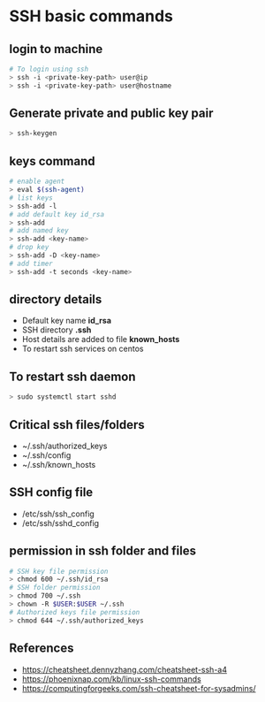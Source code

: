 # SSH basic commands

## login to machine

``` bash
# To login using ssh
> ssh -i <private-key-path> user@ip
> ssh -i <private-key-path> user@hostname
```

## Generate private and public key pair

``` bash
> ssh-keygen
```

## keys command

```bash
# enable agent
> eval $(ssh-agent)
# list keys
> ssh-add -l
# add default key id_rsa
> ssh-add
# add named key
> ssh-add <key-name>
# drop key
> ssh-add -D <key-name>
# add timer
> ssh-add -t seconds <key-name>
```

## directory details

- Default key name **id_rsa**
- SSH directory **.ssh**
- Host details are added to file **known_hosts**
- To restart ssh services on centos

## To restart ssh daemon

```bash
> sudo systemctl start sshd
```  

## Critical ssh files/folders

- ~/.ssh/authorized_keys
- ~/.ssh/config
- ~/.ssh/known_hosts

## SSH config file

- /etc/ssh/ssh_config
- /etc/ssh/sshd_config
  
## permission in ssh folder and files

```bash
# SSH key file permission
> chmod 600 ~/.ssh/id_rsa
# SSH folder permission
> chmod 700 ~/.ssh
> chown -R $USER:$USER ~/.ssh
# Authorized keys file permission
> chmod 644 ~/.ssh/authorized_keys
```

## References

- <https://cheatsheet.dennyzhang.com/cheatsheet-ssh-a4>
- <https://phoenixnap.com/kb/linux-ssh-commands>
- <https://computingforgeeks.com/ssh-cheatsheet-for-sysadmins/>
